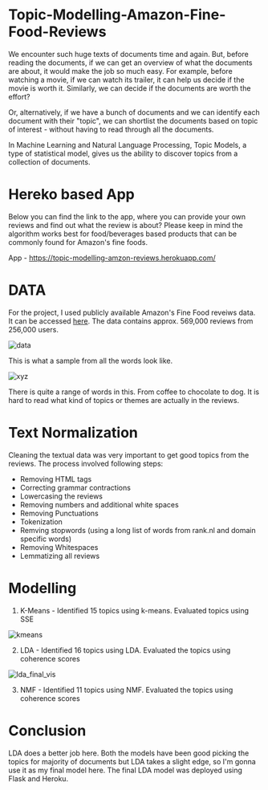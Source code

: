 # Topic-Modelling-Amazon-Fine-Food-Reviews

We encounter such huge texts of documents time and again. But, before reading the documents, if we can get an overview of what the documents are about, it would make the job so much easy. For example, before watching a movie, if we can watch its trailer, it can help us decide if the movie is worth it. Similarly, we can decide if the documents are worth the effort?

Or, alternatively, if we have a bunch of documents and we can identify each document with their "topic", we can shortlist the documents based on topic of interest - without having to read through all the documents.

In Machine Learning and Natural Language Processing, Topic Models, a type of statistical model, gives us the ability to discover topics from a collection of documents.

# Hereko based App

Below you can find the link to the app, where you can provide your own reviews and find out what the review is about? Please keep in mind the algorithm works best for food/beverages based products that can be commonly found for Amazon's fine foods.

App - https://topic-modelling-amzon-reviews.herokuapp.com/

# DATA

For the project, I used publicly available Amazon's Fine Food reveiws data. It can be accessed [here](http://snap.stanford.edu/data/web-FineFoods.html). The data contains approx. 569,000 reviews from 256,000 users.

![data](https://user-images.githubusercontent.com/45079009/84345478-56d27800-ab62-11ea-9d5d-29df1aea7280.PNG)

This is what a sample from all the words look like.

![xyz](https://user-images.githubusercontent.com/45079009/84370567-4683c280-ab8d-11ea-8e6e-d787b398d864.png)

There is quite a range of words in this. From coffee to chocolate to dog. It is hard to read what kind of topics or themes are actually in the reviews.

# Text Normalization

Cleaning the textual data was very important to get good topics from the reviews. The process involved following steps:

* Removing HTML tags
* Correcting grammar contractions
* Lowercasing the reviews
* Removing numbers and additional white spaces
* Removing Punctuations
* Tokenization
* Remving stopwords (using a long list of words from rank.nl and domain specific words)
* Removing Whitespaces
* Lemmatizing all reviews

# Modelling

1. K-Means - Identified 15 topics using k-means. Evaluated topics using SSE

![kmeans](https://user-images.githubusercontent.com/45079009/87081668-99798580-c1de-11ea-80ab-04ace390316c.PNG)

2. LDA - Identified 16 topics using LDA. Evaluated the topics using coherence scores  

![lda_final_vis](https://user-images.githubusercontent.com/45079009/87081814-d5ace600-c1de-11ea-98fb-0d43d31225ee.PNG)

3. NMF - Identified 11 topics using NMF. Evaluated the topics using coherence scores  

# Conclusion

LDA does a better job here. Both the models have been good picking the topics for majority of documents but LDA takes a slight edge, so I'm gonna use it as my final model here. The final LDA model was deployed using Flask and Heroku.

